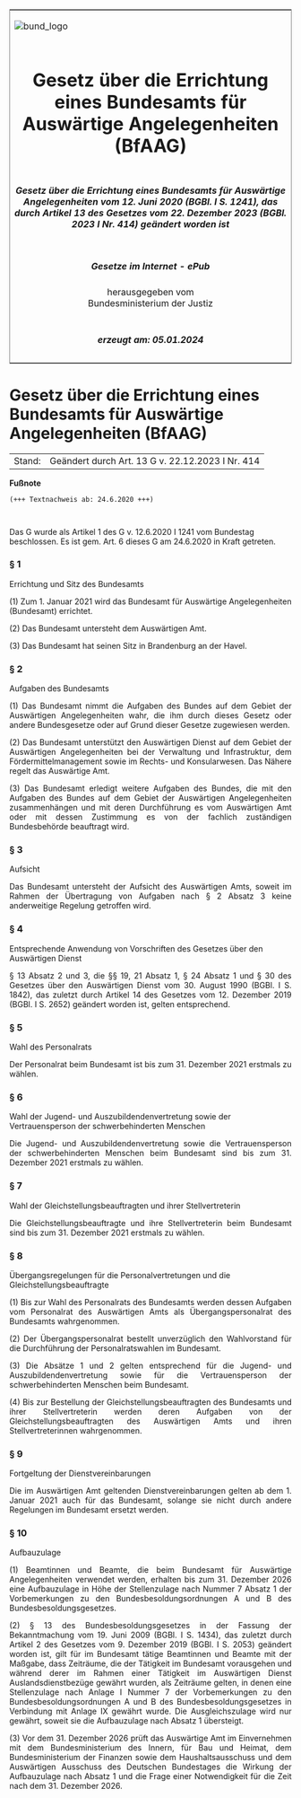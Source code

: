 <span id="DECKBLATT.html"></span>

<table border="0" frame="border" width="100%">

<tr valign="top">

<td align="left">

![bund\_logo](BfJ_2021_Web_de_de.gif)

</td>

<td align="right">

 

</td>

</tr>

<tr align="center" valign="middle">

<td colspan="2">

# Gesetz über die Errichtung eines Bundesamts für Auswärtige Angelegenheiten (BfAAG)

</td>

</tr>

<tr align="center" valign="middle">

<td colspan="2">

##### Gesetz über die Errichtung eines Bundesamts für Auswärtige Angelegenheiten vom 12. Juni 2020 (BGBl. I S. 1241), das durch Artikel 13 des Gesetzes vom 22. Dezember 2023 (BGBl. 2023 I Nr. 414) geändert worden ist

</td>

</tr>

<tr align="center" valign="middle">

<td colspan="2">

  
  

##### Gesetze im Internet - ePub  
  
herausgegeben vom  
Bundesministerium der Justiz

</td>

</tr>

<tr align="center" valign="bottom">

<td colspan="2">

  
  

##### erzeugt am: 05.01.2024

</td>

</tr>

</table>

<span id="BJNR124110020.html"></span>

# Gesetz über die Errichtung eines Bundesamts für Auswärtige Angelegenheiten (BfAAG)

<div>

<div class="jnhtml">

|        |                                                  |
| ------ | ------------------------------------------------ |
| Stand: | Geändert durch Art. 13 G v. 22.12.2023 I Nr. 414 |

</div>

</div>

<div>

  
**Fußnote**

<div class="jnhtml">

<div>

<div class="jurAbsatz">

  

``` 
(+++ Textnachweis ab: 24.6.2020 +++)

 
```

Das G wurde als Artikel 1 des G v. 12.6.2020 I 1241 vom Bundestag
beschlossen. Es ist gem. Art. 6 dieses G am 24.6.2020 in Kraft getreten.

</div>

</div>

</div>

</div>

<span id="BJNR124110020BJNE000100000.html"></span>

### § 1  
Errichtung und Sitz des Bundesamts

<div>

<div class="jnhtml">

<div>

<div class="jurAbsatz" style="text-align:justify;">

(1) Zum 1. Januar 2021 wird das Bundesamt für Auswärtige Angelegenheiten
(Bundesamt) errichtet.

</div>

<div class="jurAbsatz" style="text-align:justify;">

(2) Das Bundesamt untersteht dem Auswärtigen Amt.

</div>

<div class="jurAbsatz" style="text-align:justify;">

(3) Das Bundesamt hat seinen Sitz in Brandenburg an der Havel.

</div>

</div>

</div>

</div>

<span id="BJNR124110020BJNE000200000.html"></span>

### § 2  
Aufgaben des Bundesamts

<div>

<div class="jnhtml">

<div>

<div class="jurAbsatz" style="text-align:justify;">

(1) Das Bundesamt nimmt die Aufgaben des Bundes auf dem Gebiet der
Auswärtigen Angelegenheiten wahr, die ihm durch dieses Gesetz oder
andere Bundesgesetze oder auf Grund dieser Gesetze zugewiesen werden.

</div>

<div class="jurAbsatz" style="text-align:justify;">

(2) Das Bundesamt unterstützt den Auswärtigen Dienst auf dem Gebiet der
Auswärtigen Angelegenheiten bei der Verwaltung und Infrastruktur, dem
Fördermittelmanagement sowie im Rechts- und Konsularwesen. Das Nähere
regelt das Auswärtige Amt.

</div>

<div class="jurAbsatz" style="text-align:justify;">

(3) Das Bundesamt erledigt weitere Aufgaben des Bundes, die mit den
Aufgaben des Bundes auf dem Gebiet der Auswärtigen Angelegenheiten
zusammenhängen und mit deren Durchführung es vom Auswärtigen Amt oder
mit dessen Zustimmung es von der fachlich zuständigen Bundesbehörde
beauftragt wird.

</div>

</div>

</div>

</div>

<span id="BJNR124110020BJNE000300000.html"></span>

### § 3  
Aufsicht

<div>

<div class="jnhtml">

<div>

<div class="jurAbsatz" style="text-align:justify;">

Das Bundesamt untersteht der Aufsicht des Auswärtigen Amts, soweit im
Rahmen der Übertragung von Aufgaben nach § 2 Absatz 3 keine anderweitige
Regelung getroffen wird.

</div>

</div>

</div>

</div>

<span id="BJNR124110020BJNE000400000.html"></span>

### § 4  
Entsprechende Anwendung von Vorschriften des Gesetzes über den Auswärtigen Dienst

<div>

<div class="jnhtml">

<div>

<div class="jurAbsatz" style="text-align:justify;">

§ 13 Absatz 2 und 3, die §§ 19, 21 Absatz 1, § 24 Absatz 1 und § 30 des
Gesetzes über den Auswärtigen Dienst vom 30. August 1990 (BGBl. I S.
1842), das zuletzt durch Artikel 14 des Gesetzes vom 12. Dezember 2019
(BGBl. I S. 2652) geändert worden ist, gelten entsprechend.

</div>

</div>

</div>

</div>

<span id="BJNR124110020BJNE000500000.html"></span>

### § 5  
Wahl des Personalrats

<div>

<div class="jnhtml">

<div>

<div class="jurAbsatz" style="text-align:justify;">

Der Personalrat beim Bundesamt ist bis zum 31. Dezember 2021 erstmals zu
wählen.

</div>

</div>

</div>

</div>

<span id="BJNR124110020BJNE000600000.html"></span>

### § 6  
Wahl der Jugend- und Auszubildendenvertretung sowie der Vertrauensperson der schwerbehinderten Menschen

<div>

<div class="jnhtml">

<div>

<div class="jurAbsatz" style="text-align:justify;">

Die Jugend- und Auszubildendenvertretung sowie die Vertrauensperson der
schwerbehinderten Menschen beim Bundesamt sind bis zum 31. Dezember 2021
erstmals zu wählen.

</div>

</div>

</div>

</div>

<span id="BJNR124110020BJNE000700000.html"></span>

### § 7  
Wahl der Gleichstellungsbeauftragten und ihrer Stellvertreterin

<div>

<div class="jnhtml">

<div>

<div class="jurAbsatz" style="text-align:justify;">

Die Gleichstellungsbeauftragte und ihre Stellvertreterin beim Bundesamt
sind bis zum 31. Dezember 2021 erstmals zu wählen.

</div>

</div>

</div>

</div>

<span id="BJNR124110020BJNE000800000.html"></span>

### § 8  
Übergangsregelungen für die Personalvertretungen und die Gleichstellungsbeauftragte

<div>

<div class="jnhtml">

<div>

<div class="jurAbsatz" style="text-align:justify;">

(1) Bis zur Wahl des Personalrats des Bundesamts werden dessen Aufgaben
vom Personalrat des Auswärtigen Amts als Übergangspersonalrat des
Bundesamts wahrgenommen.

</div>

<div class="jurAbsatz" style="text-align:justify;">

(2) Der Übergangspersonalrat bestellt unverzüglich den Wahlvorstand für
die Durchführung der Personalratswahlen im Bundesamt.

</div>

<div class="jurAbsatz" style="text-align:justify;">

(3) Die Absätze 1 und 2 gelten entsprechend für die Jugend- und
Auszubildendenvertretung sowie für die Vertrauensperson der
schwerbehinderten Menschen beim Bundesamt.

</div>

<div class="jurAbsatz" style="text-align:justify;">

(4) Bis zur Bestellung der Gleichstellungsbeauftragten des Bundesamts
und ihrer Stellvertreterin werden deren Aufgaben von der
Gleichstellungsbeauftragten des Auswärtigen Amts und ihren
Stellvertreterinnen wahrgenommen.

</div>

</div>

</div>

</div>

<span id="BJNR124110020BJNE000900000.html"></span>

### § 9  
Fortgeltung der Dienstvereinbarungen

<div>

<div class="jnhtml">

<div>

<div class="jurAbsatz" style="text-align:justify;">

Die im Auswärtigen Amt geltenden Dienstvereinbarungen gelten ab dem 1.
Januar 2021 auch für das Bundesamt, solange sie nicht durch andere
Regelungen im Bundesamt ersetzt werden.

</div>

</div>

</div>

</div>

<span id="BJNR124110020BJNE001001126.html"></span>

### § 10  
Aufbauzulage

<div>

<div class="jnhtml">

<div>

<div class="jurAbsatz" style="text-align:justify;">

(1) Beamtinnen und Beamte, die beim Bundesamt für Auswärtige
Angelegenheiten verwendet werden, erhalten bis zum 31. Dezember 2026
eine Aufbauzulage in Höhe der Stellenzulage nach Nummer 7 Absatz 1 der
Vorbemerkungen zu den Bundesbesoldungsordnungen A und B des
Bundesbesoldungsgesetzes.

</div>

<div class="jurAbsatz" style="text-align:justify;">

(2) § 13 des Bundesbesoldungsgesetzes in der Fassung der Bekanntmachung
vom 19. Juni 2009 (BGBl. I S. 1434), das zuletzt durch Artikel 2 des
Gesetzes vom 9. Dezember 2019 (BGBl. I S. 2053) geändert worden ist,
gilt für im Bundesamt tätige Beamtinnen und Beamte mit der Maßgabe, dass
Zeiträume, die der Tätigkeit im Bundesamt vorausgehen und während derer
im Rahmen einer Tätigkeit im Auswärtigen Dienst Auslandsdienstbezüge
gewährt wurden, als Zeiträume gelten, in denen eine Stellenzulage nach
Anlage I Nummer 7 der Vorbemerkungen zu den Bundesbesoldungsordnungen A
und B des Bundesbesoldungsgesetzes in Verbindung mit Anlage IX gewährt
wurde. Die Ausgleichszulage wird nur gewährt, soweit sie die
Aufbauzulage nach Absatz 1 übersteigt.

</div>

<div class="jurAbsatz" style="text-align:justify;">

(3) Vor dem 31. Dezember 2026 prüft das Auswärtige Amt im Einvernehmen
mit dem Bundesministerium des Innern, für Bau und Heimat, dem
Bundesministerium der Finanzen sowie dem Haushaltsausschuss und dem
Auswärtigen Ausschuss des Deutschen Bundestages die Wirkung der
Aufbauzulage nach Absatz 1 und die Frage einer Notwendigkeit für die
Zeit nach dem 31. Dezember 2026.

</div>

</div>

</div>

</div>
